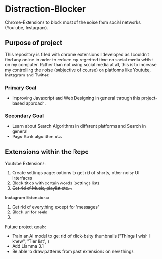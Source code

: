# Distraction-Blocker
Chrome-Extensions to block most of the noise from social networks (Youtube, Instagram). 

## Purpose of project
This repository is filled with chrome extensions I developed as I couldn't find any online in order to reduce my regretted time on social media whilst on my computer.
Rather than not using social media at all, this is to increase my controlling the noise (subjective of course) on platforms like Youtube, Instagram and Twitter.

### Primary Goal
- Improving Javascript and Web Designing in general through this project-based approach.

### Secondary Goal
- Learn about Search Algorithms in different platforms and Search in general
- Page Rank algorithm etc.



## Extensions within the Repo
Youtube Extensions:
1. Create settings page: options to get rid of shorts, other noisy UI interfaces
2. Block titles with certain words (settings list)
3. ~~Get rid of Music, playlist etc...~~

Instagram Extensions:
1. Get rid of everything except for 'messages'
2. Block url for reels
3. 



Future project goals:
- Train an AI model to get rid of click-baity thumbnails ("Things I wish I knew", "Tier list", )
- Add Llamma 3.1 
- Be able to draw patterns from past extensions on new things.

